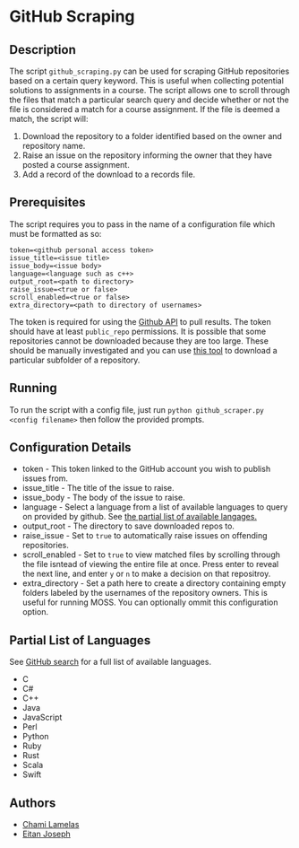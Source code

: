 # GitHub Scraping 

## Description

The script `github_scraping.py` can be used for scraping GitHub repositories based on a certain query keyword. This is useful when collecting potential solutions to assignments in a course. The script allows one to scroll through the files that match a particular search query and decide whether or not the file is considered a match for a course assignment. If the file is deemed a match, the script will: 

1. Download the repository to a folder identified based on the owner and repository name.
2. Raise an issue on the repository informing the owner that they have posted a course assignment.
3. Add a record of the download to a records file. 

## Prerequisites

The script requires you to pass in the name of a configuration file which must be formatted as so: 

```
token=<github personal access token> 
issue_title=<issue title>
issue_body=<issue body> 
language=<language such as c++>
output_root=<path to directory> 
raise_issue=<true or false> 
scroll_enabled=<true or false>
extra_directory=<path to directory of usernames>
```

The token is required for using the [Github API](https://docs.github.com/en/rest/search#search-code) to pull results. The token should have at least `public_repo` permissions. It is possible that some repositories cannot be downloaded because they are too large. These should be manually investigated and you can use [this tool](https://download-directory.github.io/) to download a particular subfolder of a repository. 

## Running

To run the script with a config file, just run `python github_scraper.py <config filename>` then follow the provided prompts. 

## Configuration Details
- token - This token linked to the GitHub account you wish to publish issues from.
- issue_title - The title of the issue to raise.
- issue_body - The body of the issue to raise.
- language - Select a language from a list of available languages to query on provided by github. See [the partial list of available langages.](partial-list-of-languages)
- output_root - The directory to save downloaded repos to.
- raise_issue - Set to `true` to automatically raise issues on offending repositories.
- scroll_enabled - Set to `true` to view matched files by scrolling through the file isntead of viewing the entire file at once. Press enter to reveal the next line, and enter `y` or `n` to make a decision on that repositroy.
- extra_directory - Set a path here to create a directory containing empty folders labeled by the usernames of the repository owners. This is useful for running MOSS. You can optionally ommit this configuration option.

## Partial List of Languages
See [GitHub search](https://github.com/search/advanced?q=Sample&type=Repositories) for a full list of available languages.
- C
- C#
- C++
- Java
- JavaScript
- Perl
- Python
- Ruby
- Rust
- Scala
- Swift

## Authors

* [Chami Lamelas](https://github.com/ChamiLamelas)
* [Eitan Joseph](https://github.com/EitanJoseph)
